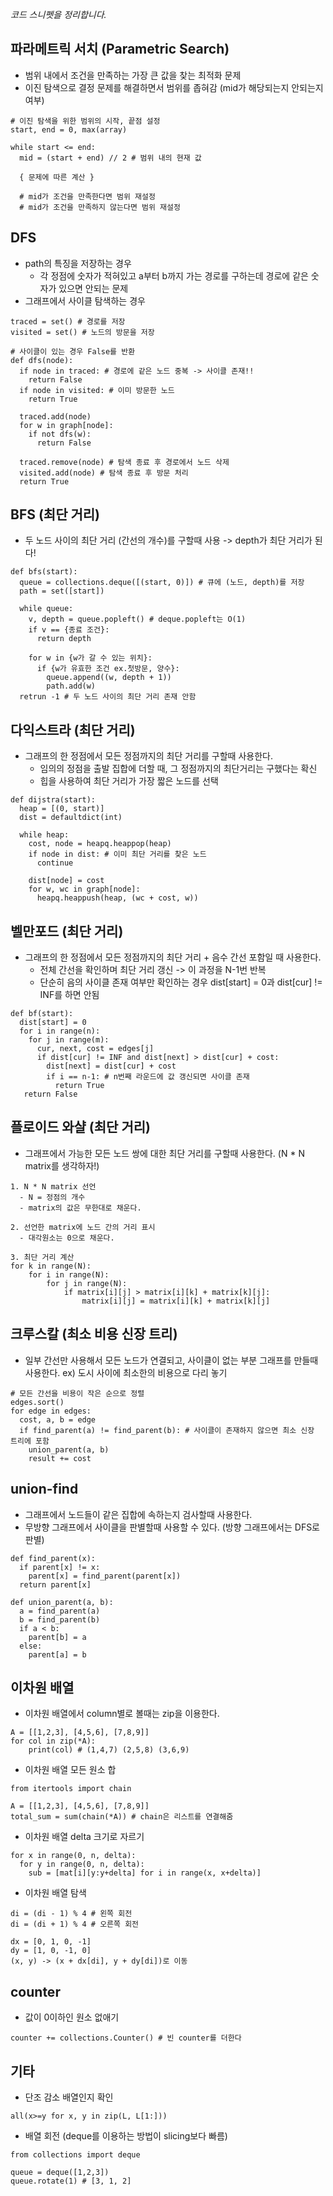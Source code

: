 *코드 스니펫을 정리합니다.*

## 파라메트릭 서치 (Parametric Search)
* 범위 내에서 조건을 만족하는 가장 큰 값을 찾는 최적화 문제
* 이진 탐색으로 결정 문제를 해결하면서 범위를 좁혀감 (mid가 해당되는지 안되는지 여부)
```
# 이진 탐색을 위한 범위의 시작, 끝점 설정
start, end = 0, max(array)

while start <= end:
  mid = (start + end) // 2 # 범위 내의 현재 값
  
  { 문제에 따른 계산 }
  
  # mid가 조건을 만족한다면 범위 재설정
  # mid가 조건을 만족하지 않는다면 범위 재설정
```

## DFS
* path의 특징을 저장하는 경우
  * 각 정점에 숫자가 적혀있고 a부터 b까지 가는 경로를 구하는데 경로에 같은 숫자가 있으면 안되는 문제
* 그래프에서 사이클 탐색하는 경우
```
traced = set() # 경로를 저장
visited = set() # 노드의 방문을 저장

# 사이클이 있는 경우 False를 반환
def dfs(node):
  if node in traced: # 경로에 같은 노드 중복 -> 사이클 존재!!
    return False
  if node in visited: # 이미 방문한 노드
    return True
    
  traced.add(node)
  for w in graph[node]:
    if not dfs(w):
      return False
  
  traced.remove(node) # 탐색 종료 후 경로에서 노드 삭제
  visited.add(node) # 탐색 종료 후 방문 처리
  return True
```
  
  

## BFS (최단 거리)
* 두 노드 사이의 최단 거리 (간선의 개수)를 구할때 사용 -> depth가 최단 거리가 된다!
```
def bfs(start):
  queue = collections.deque([(start, 0)]) # 큐에 (노드, depth)를 저장
  path = set([start])
 
  while queue:
    v, depth = queue.popleft() # deque.popleft는 O(1)
    if v == {종료 조건}:
      return depth
      
    for w in {w가 갈 수 있는 위치}:
      if {w가 유효한 조건 ex.첫방문, 양수}:
        queue.append((w, depth + 1))
        path.add(w)
  retrun -1 # 두 노드 사이의 최단 거리 존재 안함
```

## 다익스트라 (최단 거리)
* 그래프의 한 정점에서 모든 정점까지의 최단 거리를 구할때 사용한다.
  * 임의의 정점을 출발 집합에 더할 때, 그 정점까지의 최단거리는 구했다는 확신
  * 힙을 사용하여 최단 거리가 가장 짧은 노드를 선택
```
def dijstra(start):
  heap = [(0, start)]
  dist = defaultdict(int)
  
  while heap:
    cost, node = heapq.heappop(heap)
    if node in dist: # 이미 최단 거리를 찾은 노드
      continue
     
    dist[node] = cost
    for w, wc in graph[node]:
      heapq.heappush(heap, (wc + cost, w))
```

## 벨만포드 (최단 거리)
* 그래프의 한 정점에서 모든 정점까지의 최단 거리 + 음수 간선 포함일 때 사용한다.
  * 전체 간선을 확인하며 최단 거리 갱신 -> 이 과정을 N-1번 반복
  * 단순히 음의 사이클 존재 여부만 확인하는 경우 dist[start] = 0과 dist[cur] != INF를 하면 안됨
```
def bf(start):
  dist[start] = 0
  for i in range(n):
    for j in range(m):
      cur, next, cost = edges[j]
      if dist[cur] != INF and dist[next] > dist[cur] + cost:
        dist[next] = dist[cur] + cost
        if i == n-1: # n번째 라운드에 값 갱신되면 사이클 존재
          return True
   return False
```

## 플로이드 와샬 (최단 거리)
* 그래프에서 가능한 모든 노드 쌍에 대한 최단 거리를 구할때 사용한다. (N * N matrix를 생각하자!)
```
1. N * N matrix 선언 
  - N = 정점의 개수
  - matrix의 값은 무한대로 채운다.

2. 선언한 matrix에 노드 간의 거리 표시
  - 대각원소는 0으로 채운다.

3. 최단 거리 계산
for k in range(N):
    for i in range(N):
        for j in range(N):
            if matrix[i][j] > matrix[i][k] + matrix[k][j]:
                matrix[i][j] = matrix[i][k] + matrix[k][j]
```

## 크루스칼 (최소 비용 신장 트리)
- 일부 간선만 사용해서 모든 노드가 연결되고, 사이클이 없는 부분 그래프를 만들때 사용한다.
      ex) 도시 사이에 최소한의 비용으로 다리 놓기
```
# 모든 간선을 비용이 작은 순으로 정렬
edges.sort()
for edge in edges:
  cost, a, b = edge
  if find_parent(a) != find_parent(b): # 사이클이 존재하지 않으면 최소 신장 트리에 포함
    union_parent(a, b)
    result += cost
```

## union-find
* 그래프에서 노드들이 같은 집합에 속하는지 검사할때 사용한다.
* 무방향 그래프에서 사이클을 판별할때 사용할 수 있다. (방향 그래프에서는 DFS로 판별)
```
def find_parent(x):
  if parent[x] != x:
    parent[x] = find_parent(parent[x])
  return parent[x]
  
def union_parent(a, b):
  a = find_parent(a)
  b = find_parent(b)
  if a < b:
    parent[b] = a
  else:
    parent[a] = b
```

## 이차원 배열
* 이차원 배열에서 column별로 볼때는 zip을 이용한다.
``` 
A = [[1,2,3], [4,5,6], [7,8,9]]
for col in zip(*A):
    print(col) # (1,4,7) (2,5,8) (3,6,9)
```

* 이차원 배열 모든 원소 합
```
from itertools import chain

A = [[1,2,3], [4,5,6], [7,8,9]]
total_sum = sum(chain(*A)) # chain은 리스트를 연결해줌
```

* 이차원 배열 delta 크기로 자르기
```
for x in range(0, n, delta):
  for y in range(0, n, delta):
    sub = [mat[i][y:y+delta] for i in range(x, x+delta)]
```

* 이차원 배열 탐색
```
di = (di - 1) % 4 # 왼쪽 회전
di = (di + 1) % 4 # 오른쪽 회전

dx = [0, 1, 0, -1]
dy = [1, 0, -1, 0]
(x, y) -> (x + dx[di], y + dy[di])로 이동
```

## counter
* 값이 0이하인 원소 없애기
```
counter += collections.Counter() # 빈 counter를 더한다
```

## 기타
* 단조 감소 배열인지 확인
```
all(x>=y for x, y in zip(L, L[1:]))
```

* 배열 회전 (deque를 이용하는 방법이 slicing보다 빠름)
```
from collections import deque

queue = deque([1,2,3])
queue.rotate(1) # [3, 1, 2]
```

